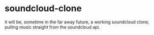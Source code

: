 # soundcloud-clone

it will be, sometime in the far away future, a working soundcloud clone, pulling music straight from the soundcloud api.
